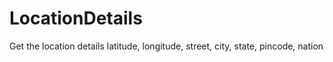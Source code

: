 # LocationDetails
Get the location details latitude, longitude, street, city, state, pincode, nation
